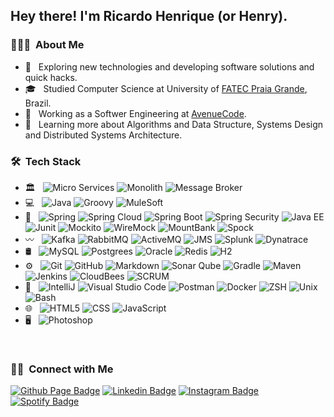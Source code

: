 <h2> Hey there! I'm Ricardo Henrique (or Henry).</h2>

<h3> 👨🏻‍💻 &nbsp;About Me </h3>

- 🤔 &nbsp; Exploring new technologies and developing software solutions and quick hacks.
- 🎓 &nbsp; Studied Computer Science at University of [FATEC Praia Grande](https://www.linkedin.com/school/centro-paula-souza---fatec-praia-grande/), Brazil.
- 💼 &nbsp; Working as a Softwer Engineering at [AvenueCode](https://www.linkedin.com/company/avenuecode/).
- 🌱 &nbsp; Learning more about Algorithms and Data Structure, Systems Design and Distributed Systems Architecture.

<h3> 🛠 &nbsp;Tech Stack</h3>

- 🏛️ &nbsp;
  ![Micro Services](https://img.shields.io/badge/-Micro%20Services-333333?style=fla&logoColor=007ACC)
  ![Monolith](https://img.shields.io/badge/-Monolith-333333?style=fla&logoColor=007ACC)
  ![Message Broker](https://img.shields.io/badge/-Message%20Brokers-333333?style=fla&logoColor=007ACC)
- 💻 &nbsp;
  ![Java](https://img.shields.io/badge/-Java-333333?style=flat&logo=Oracle&logoColor=fc172a)
  ![Groovy](https://img.shields.io/badge/-Groovy-333333?style=flat&logo=apachegroovy)
  ![MuleSoft](https://img.shields.io/badge/-Mule%20Soft-333333?style=flat&logo=mulesoft)
 - 🔗 &nbsp;
  ![Spring](https://img.shields.io/badge/-Spring-333333?style=flat&logo=spring)
  ![Spring Cloud](https://img.shields.io/badge/-Spring%20Cloud-333333?style=flat&logo=spring)
  ![Spring Boot](https://img.shields.io/badge/-Spring%20Boot-333333?style=flat&logo=springboot)
  ![Spring Security](https://img.shields.io/badge/-Spring%20Security-333333?style=flat&logo=springsecurity)
  ![Java EE](https://img.shields.io/badge/-Java%20EE-333333?style=flat)
  ![Junit](https://img.shields.io/badge/-JUnit-333333?style=flat&logo=junit5)
  ![Mockito](https://img.shields.io/badge/-Mockito-333333?style=fla&logoColor=007ACC)
  ![WireMock](https://img.shields.io/badge/-Wire%20Mock-333333?style=fla&logoColor=007ACC)
  ![MountBank](https://img.shields.io/badge/-Mount%20Bank-333333?style=fla&logoColor=007ACC)
  ![Spock](https://img.shields.io/badge/-Spock-333333?style=flat&logo=apachegroovy)
 - 〰️ &nbsp;
  ![Kafka](https://img.shields.io/badge/-Kafka-333333?style=flat&logo=apachekafka)
  ![RabbitMQ](https://img.shields.io/badge/-RabbitMQ-333333?style=flat&logo=rabbitmq)
  ![ActiveMQ](https://img.shields.io/badge/-ActiveMQ-333333?style=flat)
  ![JMS](https://img.shields.io/badge/-JMS-333333?style=flat)
  ![Splunk](https://img.shields.io/badge/-Splunk-333333?style=flat&logo=splunk)
  ![Dynatrace](https://img.shields.io/badge/-Dynatrace-333333?style=flat&logo=dynatrace)
- 🛢 &nbsp;
  ![MySQL](https://img.shields.io/badge/-MySQL-333333?style=flat&logo=mysql)
  ![Postgrees](https://img.shields.io/badge/-Postgrees-333333?style=flat&logo=postgresql)
  ![Oracle](https://img.shields.io/badge/-Oracle-333333?style=flat&logo=oracle&logoColor=ff0015)
  ![Redis](https://img.shields.io/badge/-Redis-333333?style=flat&logo=redis&logoColor=#DC382D)
  ![H2](https://img.shields.io/badge/-H2-333333?style=flat&logoColor=#DC382D)
- ⚙️ &nbsp;
  ![Git](https://img.shields.io/badge/-Git-333333?style=flat&logo=git)
  ![GitHub](https://img.shields.io/badge/-GitHub-333333?style=flat&logo=github)
  ![Markdown](https://img.shields.io/badge/-Markdown-333333?style=flat&logo=markdown)
  ![Sonar Qube](https://img.shields.io/badge/-Sonar%20Qube-333333?style=flat&logo=sonarqube)
  ![Gradle](https://img.shields.io/badge/-Gradle-333333?style=flat&logo=gradle)
  ![Maven](https://img.shields.io/badge/-Apache%20Maven-333333?style=flat&logo=apachemaven)
  ![Jenkins](https://img.shields.io/badge/-Jenkins-333333?style=flat&logo=jenkins)
  ![CloudBees](https://img.shields.io/badge/-Jenkins-333333?style=flat&logo=cloudbees)
  ![SCRUM](https://img.shields.io/badge/-SCRUM-333333?style=flat&logo=scrumalliance)
- 🔧 &nbsp;
  ![IntelliJ](https://img.shields.io/badge/-IntelliJ-333333?style=flat&logo=intellijidea)
  ![Visual Studio Code](https://img.shields.io/badge/-Visual%20Studio%20Code-333333?style=flat&logo=visual-studio-code&logoColor=007ACC)
  ![Postman](https://img.shields.io/badge/-Postman-333333?style=flat&logo=postman)
  ![Docker](https://img.shields.io/badge/-Docker-333333?style=flat&logo=docker)
  ![ZSH](https://img.shields.io/badge/-ZSH-333333?style=flat&logo=gnubash)
  ![Unix](https://img.shields.io/badge/-Unix-333333?style=flat)
  ![Bash](https://img.shields.io/badge/-Bash-333333?style=flat)
- 🌐 &nbsp;
  ![HTML5](https://img.shields.io/badge/-HTML5-333333?style=flat&logo=HTML5)
  ![CSS](https://img.shields.io/badge/-CSS-333333?style=flat&logo=CSS3&logoColor=1572B6)
  ![JavaScript](https://img.shields.io/badge/-JavaScript-333333?style=flat&logo=javascript)
- 🖥 &nbsp;
  ![Photoshop](https://img.shields.io/badge/-Photoshop-333333?style=flat&logo=adobe-photoshop)
<br/>

<h3> 🤝🏻 &nbsp;Connect with Me </h3>

[![Github Page Badge](https://img.shields.io/badge/-Github_Page-000?style=flat-square&logo=Github&logoColor=white&link=https://github.com/rihck)](https://github.com/rihck)
[![Linkedin Badge](https://img.shields.io/badge/-LinkedIn-blue?style=flat-square&logo=Linkedin&logoColor=white&link=https://www.linkedin.com/in/rihck/?locale=en_US/)](https://www.linkedin.com/in/rihck/?locale=en_US)
[![Instagram Badge](https://img.shields.io/badge/-Instagram-c039a6?style=flat-square&labelColor=c039a6&logo=instagram&logoColor=white&link=https://instagram.com/rihck)](https://instagram.com/rihck)
[![Spotify Badge](https://img.shields.io/badge/-Spotify-1db954?style=flat-square&labelColor=1db954&logo=spotify&logoColor=white&link=https://open.spotify.com/user/rihkck)](https://open.spotify.com/user/rihkck) <em>

[comment]: <> (Icons used in img Shields: https://simpleicons.org/)
[comment]: <> (Github Emoji Picker: https://github-emoji-picker.rickstaa.dev/)
